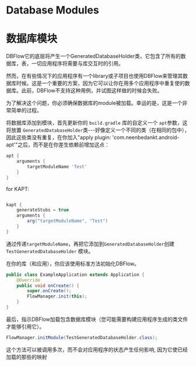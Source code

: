 # Database Modules
# 数据库模块
DBFlow它的底层将产生一个GeneratedDatabaseHolder类，它包含了所有的数据库，表，一切应用程序将需要与库交互时的引用。

然而，在有些情况下的应用程序有一个library或子项目也使用DBFlow来管理其数据库时候。这是一个重要的方案，因为它可以让你在用多个应用程序中重复使的数据库。此前，DBFlow不支持这种用例，并试图这样做的时候会失败。

为了解决这个问题，你必须确保数据库的module被加载。幸运的是，这是一个非常简单的过程。

将数据库添加到模块，首先更新你的 `build.gradle` 库的自定义一个 `apt`参数，这将放置 `GeneratedDatabaseHolder`类---好像定义一个不同的类（在相同的包中），因此这些类没有重复，在你加入"apply plugin: 'com.neenbedankt.android-apt'"之后，而不是在你差生依赖前增加这点：

```groovy
apt {
    arguments {
        targetModuleName 'Test'
    }
}
```

for KAPT:
```groovy

kapt {
    generateStubs = true
    arguments {
        arg("targetModuleName", "Test")
    }
}

```

通过传递`targetModuleName`，再把它添加到`GeneratedDatabaseHolder`创建`TestGeneratedDatabaseHolder` 模块。

在你的库（和应用），你应该使用标准方法初始化DBFlow。

```java
public class ExampleApplication extends Application {
    @Override
    public void onCreate() {
        super.onCreate();
        FlowManager.init(this);
    }
}
```

最后，指示DBFlow加载包含数据库模块（您可能需要构建应用程序生成的类文件才能够引用它）。

```java
FlowManager.initModule(TestGeneratedDatabaseHolder.class);
```

这个方法可以被调用多次，而不会对应用程序的状态产生任何影响, 因为它使已经加载的那些的映射
